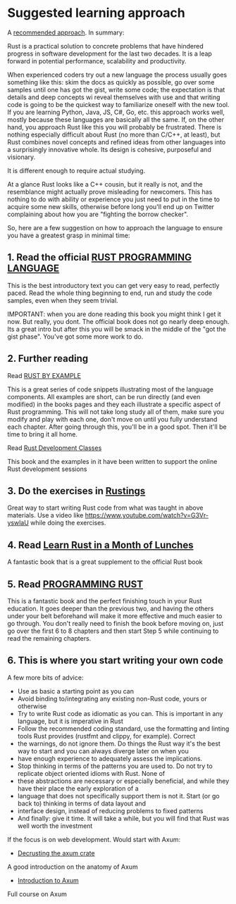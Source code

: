 # Suggested learning approach

A [recommended approach](https://twitter.com/AndreaPessino/status/1042120425415700480). In summary:

Rust is a practical solution to concrete problems that have hindered progress in software development for the last two decades.
It is a leap forward in potential performance, scalability and productivity.

When experienced coders try out a new language the process usually goes something like this: skim the docs as quickly as possible,
go over some samples until one has got the gist, write some code; the expectation is that details and deep concepts wi
reveal themselves with use and that writing code is going to be the quickest way to familiarize oneself with the new tool.
If you are learning Python, Java, JS, C#, Go, etc. this approach works well, mostly because these languages are basically all
the same. If, on the other hand, you approach Rust like this you will probably be frustrated. There is nothing especially difficult
about Rust (no more than C/C++, at least), but Rust combines novel concepts and refined ideas from other languages into a surprisingly
innovative whole. Its design is cohesive, purposeful and visionary.

It is different enough to require actual studying.

At a glance Rust looks like a C++ cousin, but it really is not, and the resemblance might actually prove misleading for newcomers.
This has nothing to do with ability or experience you just need to put in the time to acquire some new skills, otherwise before long
you'll end up on Twitter complaining about how you are "fighting the borrow checker".

So, here are a few suggestion on how to approach the language to ensure you have a greatest grasp in minimal time:

## 1. Read the official [RUST PROGRAMMING LANGUAGE](https://doc.rust-lang.org/stable/book)

This is the best introductory
text you can get very easy to read, perfectly paced. Read the whole thing beginning to end, run and study the code samples, even when
they seem trivial.

IMPORTANT: when you are done reading this book you might think I get it now. But really, you dont. The official book does not go
nearly deep enough. Its a great intro but after this you will be smack in the middle of the "got the gist phase". You've got some
more work to do.

## 2. Further reading

Read [RUST BY EXAMPLE](https://doc.rust-lang.org/rust-by-example)

This is a great series of code snippets illustrating most of the language components. All examples are short, can be run directly (and even modified) in the books pages and they
each illustrate a specific aspect of Rust programming. This will not take long study all of them, make sure you modify and play
with each one, don't move on until you fully understand each chapter. After going through this, you'll be in a good spot. Then
it'll be time to bring it all home.

Read [Rust Development Classes](https://rust-classes.com/preface)

This book and the examples in it have been written to support the online Rust development sessions

## 3. Do the exercises in [Rustings](https://github.com/rust-lang/rustlings)

Great way to start writing Rust code from what was
taught in above materials. Use a video like https://www.youtube.com/watch?v=G3Vr-yswlaU while doing the exercises.

## 4. Read [Learn Rust in a Month of Lunches](https://www.manning.com/books/learn-rust-in-a-month-of-lunches)

A fantastic book that is a great supplement to the official Rust book

## 5. Read [PROGRAMMING RUST](https://www.amazon.com/Programming-Rust-Fast-Systems-Development-ebook)

This is a fantastic book and the perfect finishing touch in your Rust education. It goes deeper than the previous two,
and having the others under your belt beforehand will make it more effective and much easier to go through. You don't really
need to finish the book before moving on, just go over the first 6 to 8 chapters and then start Step 5 while continuing to
read the remaining chapters.

## 6. This is where you start writing your own code

A few more bits of advice:

* Use as basic a starting point as you can
* Avoid binding to/integrating any existing non-Rust code, yours or otherwise
* Try to write Rust code as idiomatic as you can. This is important in any language, but it is imperative in Rust
* Follow the recommended coding standard, use the formatting and linting tools Rust provides (rustfmt and clippy, for example). Correct
* the warnings, do not ignore them. Do things the Rust way it's the best way to start and you can always diverge later on when you
* have enough experience to adequately assess the implications.
* Stop thinking in terms of the patterns you are used to. Do not try to replicate object oriented idioms with Rust. None of
* these abstractions are necessary or especially beneficial, and while they have their place the early exploration of a
* language that does not specifically support them is not it. Start (or go back to) thinking in terms of data layout and
* interface design, instead of reducing problems to fixed patterns
* And finally: give it time. It will take a while, but you will find that Rust was well worth the investment

If the focus is on web development. Would start with Axum:

* [Decrusting the axum crate](https://www.youtube.com/watch?v=Wnb_n5YktO8)

A good introduction on the anatomy of Axum

* [Introduction to Axum](https://www.youtube.com/watch?v=tzFdrLxv1Bg&list=PLrmY5pVcnuE-_CP7XZ_44HN-mDrLQV4nS&index=1)

Full course on Axum

